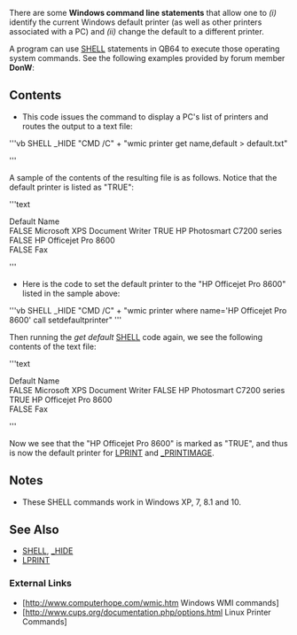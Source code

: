 There are some **Windows command line statements** that allow one to *(i)* identify the current Windows default printer (as well as other printers associated with a PC) and *(ii)* change the default to a different printer. 

A program can use [SHELL](SHELL) statements in QB64 to execute those operating system commands. See the following examples provided by forum member **DonW**:


## Contents

* This code issues the command to display a PC's list of printers and routes the output to a text file:

'''vb
SHELL _HIDE "CMD /C" + "wmic printer get name,default > default.txt"

'''

A sample of the contents of the resulting file is as follows. Notice that the default printer is listed as "TRUE":

'''text

Default  Name                           
  FALSE    Microsoft XPS Document Writer 
  TRUE     HP Photosmart C7200 series     
  FALSE    HP Officejet Pro 8600         
  FALSE    Fax

'''


* Here is the code to set the default printer to the "HP Officejet Pro 8600" listed in the sample above:


'''vb
SHELL _HIDE "CMD /C" + "wmic printer where name='HP Officejet Pro 8600' call setdefaultprinter" 
'''

Then running the *get default* [SHELL](SHELL) code again, we see the following contents of the text file:

'''text

Default  Name                           
  FALSE    Microsoft XPS Document Writer 
  FALSE    HP Photosmart C7200 series     
  TRUE     HP Officejet Pro 8600         
  FALSE    Fax

'''


Now we see that the "HP Officejet Pro 8600" is marked as "TRUE", and thus is now the default printer for [LPRINT](LPRINT) and [_PRINTIMAGE](_PRINTIMAGE).


## Notes

* These SHELL commands work in Windows XP, 7, 8.1 and 10.


## See Also

* [SHELL](SHELL), [_HIDE](_HIDE)
* [LPRINT](LPRINT)


### External Links

* [http://www.computerhope.com/wmic.htm Windows WMI commands]
* [http://www.cups.org/documentation.php/options.html Linux Printer Commands]




